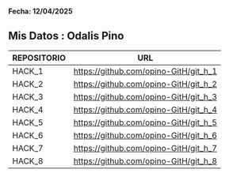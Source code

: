 #### Fecha: 12/04/2025
## Mis Datos : Odalis Pino



| REPOSITORIO | URL |
| ------ | ------ |
| HACK_1 | https://github.com/opino-GitH/git_h_1  |
| HACK_2 | https://github.com/opino-GitH/git_h_2 |
| HACK_3 | https://github.com/opino-GitH/git_h_3 |
| HACK_4 | https://github.com/opino-GitH/git_h_4 |
| HACK_5 | https://github.com/opino-GitH/git_h_5 |
| HACK_6 | https://github.com/opino-GitH/git_h_6 |
| HACK_7 | https://github.com/opino-GitH/git_h_7 |
| HACK_8 | https://github.com/opino-GitH/git_h_8 |
